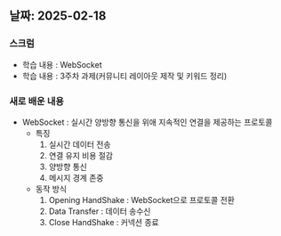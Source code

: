 ## 날짜: 2025-02-18

### 스크럼
- 학습 내용 : WebSocket
- 학습 내용 : 3주차 과제(커뮤니티 레이아웃 제작 및 키워드 정리)

### 새로 배운 내용
- WebSocket : 실시간 양방향 통신을 위애 지속적인 연결을 제공하는 프로토콜
  - 특징
    1. 실시간 데이터 전송
    2. 연결 유지 비용 절감
    3. 양방향 통신
    4. 메시지 경계 존중
  - 동작 방식
    1. Opening HandShake : WebSocket으로 프로토콜 전환
    2. Data Transfer : 데이터 송수신
    3. Close HandShake : 커넥션 종료
  

